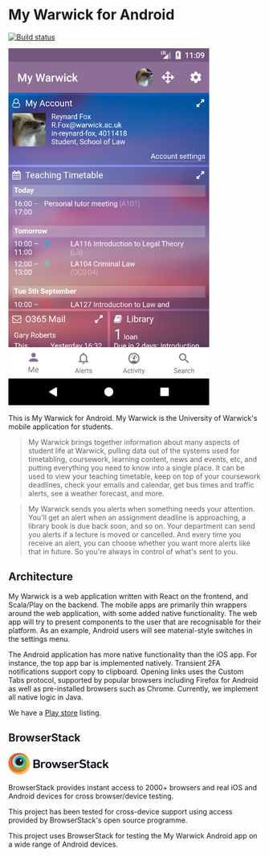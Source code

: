 My Warwick for Android
======================

[![Build status](https://api.travis-ci.com/UniversityofWarwick/mywarwick-android.svg?branch=develop)](https://travis-ci.com/UniversityofWarwick/mywarwick-android)

<img src="screenshot.png" width=400>

This is My Warwick for Android. My Warwick is the University of Warwick's mobile application for students.

> My Warwick brings together information about many aspects of student life at Warwick, pulling data out of the systems used for timetabling, coursework, learning content, news and events, etc, and putting everything you need to know into a single place. It can be used to view your teaching timetable, keep on top of your coursework deadlines, check your emails and calendar, get bus times and traffic alerts, see a weather forecast, and more.

> My Warwick sends you alerts when something needs your attention. You'll get an alert when an assignment deadline is approaching, a library book is due back soon, and so on. Your department can send you alerts if a lecture is moved or cancelled. And every time you receive an alert, you can choose whether you want more alerts like that in future. So you're always in control of what's sent to you.

Architecture
------------

My Warwick is a web application written with React on the frontend, and Scala/Play on the backend. The mobile apps are primarily thin wrappers around the web application, with some added native functionality. The web app will try to present components to the user that are recognisable for their platform. As an example, Android users will see material-style switches in the settings menu.

The Android application has more native functionality than the iOS app. For instance, the top app bar is implemented natively. Transient 2FA notifications support copy to clipboard. Opening links uses the Custom Tabs protocol, supported by popular browsers including Firefox for Android as well as pre-installed browsers such as Chrome. Currently, we implement all native logic in Java.

We have a [Play store](https://play.google.com/store/apps/details?id=uk.ac.warwick.my.app&hl=en) listing.

BrowserStack
------------

<a href="https://www.browserstack.com"><img alt="Browserstack logo" src="browserstack.svg" width=200></a>

BrowserStack provides instant access to 2000+ browsers and real iOS and Android devices for cross browser/device testing.

This project has been tested for cross-device support using access provided by BrowserStack's open source programme.

This project uses BrowserStack for testing the My Warwick Android app on a wide range of Android devices.


